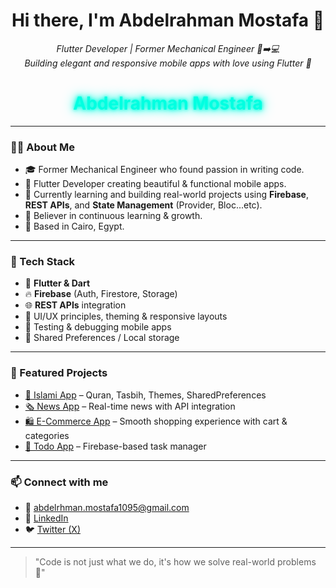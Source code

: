 <h1 align="center">Hi there, I'm Abdelrahman Mostafa 👋</h1>

<p align="center">
  <em>Flutter Developer | Former Mechanical Engineer 🔧➡️💻</em><br>
  <em>Building elegant and responsive mobile apps with love using Flutter 💙</em>
</p>

<h1 align="center">
  <span style="color: #00ffe1; animation: glow 1.5s ease-in-out infinite alternate;">
    Abdelrahman Mostafa
  </span>
</h1>

<style>
@keyframes glow {
  from {
    text-shadow: 0 0 5px #00ffe1, 0 0 10px #00ffe1, 0 0 20px #00ffe1;
  }
  to {
    text-shadow: 0 0 20px #00ffe1, 0 0 30px #00ffe1, 0 0 40px #00ffe1;
  }
}
</style>

---

### 👨‍💻 About Me

- 🎓 Former Mechanical Engineer who found passion in writing code.
- 💼 Flutter Developer creating beautiful & functional mobile apps.
- 🌱 Currently learning and building real-world projects using **Firebase**, **REST APIs**, and **State Management** (Provider, Bloc...etc).
- 🧠 Believer in continuous learning & growth.
- 📍 Based in Cairo, Egypt.

---

### 🔨 Tech Stack

- 💙 **Flutter & Dart**
- 🔥 **Firebase** (Auth, Firestore, Storage)
- 🌐 **REST APIs** integration
- 🎨 UI/UX principles, theming & responsive layouts
- 🧪 Testing & debugging mobile apps
- 💾 Shared Preferences / Local storage

---

### 📱 Featured Projects

- [📲 Islami App](https://github.com/abdelrhman-mostafa95/Islami_app) – Quran, Tasbih, Themes, SharedPreferences
- [🗞 News App](https://github.com/abdelrhman-mostafa95/news_app) – Real-time news with API integration
- [🛍 E-Commerce App](https://github.com/abdelrhman-mostafa95/e-commerce) – Smooth shopping experience with cart & categories
- [📝 Todo App](https://github.com/abdelrhman-mostafa95/ToDo) – Firebase-based task manager

---

### 📫 Connect with me

- 📧 abdelrhman.mostafa1095@gmail.com  
- 💼 [LinkedIn](https://www.linkedin.com/in/abdel-rahman-mostafa-saad-21947a1a4/)  
- 🐦 [Twitter (X)](https://twitter.com/Abdelrahman1095)

---

> "Code is not just what we do, it's how we solve real-world problems 🚀"

